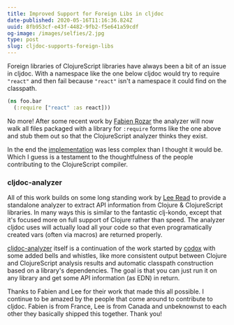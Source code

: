 ```yaml
---
title: Improved Support for Foreign Libs in cljdoc
date-published: 2020-05-16T11:16:36.824Z
uuid: 8fb953cf-e43f-4482-9fb2-f5e641a59cdf
og-image: /images/selfies/2.jpg
type: post
slug: cljdoc-supports-foreign-libs
---
```


Foreign libraries of ClojureScript libraries have always been a bit of an issue in cljdoc. With a namespace like the one below cljdoc would try to require `"react"` and then fail because `"react"` isn't a namespace it could find on the classpath. 

```clojure
(ns foo.bar
  (:require ["react" :as react]))
```

No more! After some recent work by [Fabien Rozar](https://github.com/frozar) the analyzer will now walk all files packaged with a library for `:require` forms like the one above and stub them out so that the ClojureScript analyzer thinks they exist.

In the end the [implementation](https://github.com/cljdoc/cljdoc-analyzer/pull/20/files) was less complex than I thought it would be. Which I guess is a testament to the thoughtfulness of the people contributing to the ClojureScript compiler.

### cljdoc-analyzer

All of this work builds on some long standing work by [Lee Read](https://github.com/lread) to provide a standalone analyzer to extract API information from Clojure & ClojureScript libraries. In many ways this is similar to the fantastic clj-kondo, except that it's focused more on full support of Clojure rather than speed. The analyzer cljdoc uses will actually load all your code so that even programatically created vars (often via macros) are returned properly.

[cljdoc-analyzer](https://github.com/cljdoc/cljdoc-analyzer) itself is a continuation of the work started by [codox](https://github.com/weavejester/codox) with some added bells and whistles, like more consistent output between Clojure and ClojureScript analysis results and automatic classpath construction based on a library's dependencies. The goal is that you can just run it on any library and get some API information (as EDN) in return. 

Thanks to Fabien and Lee for their work that made this all possible. I continue to be amazed by the people that come around to contribute to cljdoc. Fabien is from France, Lee is from Canada and unbeknownst to each other they basically shipped this together. Thank you!



